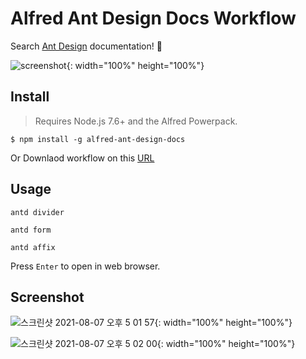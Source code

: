 # Alfred Ant Design Docs Workflow

Search [Ant Design](https://ant.design/) documentation! 🚀

![screenshot](https://user-images.githubusercontent.com/7090906/128593360-68229146-fb75-42f5-80c1-0d3f7ffd0bc5.gif){: width="100%" height="100%"}

## Install

> Requires Node.js 7.6+ and the Alfred Powerpack.

```shell
$ npm install -g alfred-ant-design-docs
```

Or
Downlaod workflow on this [URL](http://www.packal.org/workflow/ant-design-docs)

## Usage

```
antd divider
```

```
antd form
```

```
antd affix
```

Press `Enter` to open in web browser.

## Screenshot

![스크린샷 2021-08-07 오후 5 01 57](https://user-images.githubusercontent.com/7090906/128593351-f59bfa01-1b14-4d94-b312-37b6cce73497.png){: width="100%" height="100%"}

![스크린샷 2021-08-07 오후 5 02 00](https://user-images.githubusercontent.com/7090906/128593358-d0368263-cf9c-4f1c-8619-66f4c71a5687.png){: width="100%" height="100%"}
